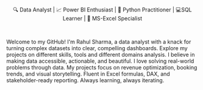 <p align="center"> 🔍 Data Analyst | 📈 Power BI Enthusiast | 🐍 Python Practitioner | 💻SQL Learner | 🔢 MS-Excel Specialist  </p>
<br>

Welcome to my GitHub! I'm Rahul Sharma, a data analyst with a knack for turning complex datasets into clear, compelling dashboards. Explore my projects on different skills, tools and different domains analysis. I believe in making data accessible, actionable, and beautiful.
I love solving real-world problems through data. My projects focus on revenue optimization, booking trends, and visual storytelling. Fluent in Excel formulas, DAX, and stakeholder-ready reporting. Always learning, always iterating.

<!---
RahulSharmaAnalyst/RahulSharmaAnalyst is a ✨ special ✨ repository because its `README.md` (this file) appears on your GitHub profile.
You can click the Preview link to take a look at your changes.
--->
